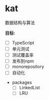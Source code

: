 # kat
数据结构与算法


**目标:**

- [ ] TypeScript
- [ ] 单元测试
- [ ] 测试覆盖率
- [ ] 发布到npm
- [ ] monorepository
- [ ] 自动化
- packages
  - [ ] LinkedList
  - [ ] LRU
